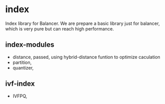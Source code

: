 # index
Index library for Balancer. We are prepare a basic library just for balancer, which is very pure but can reach high performance.

## index-modules
- distance, passed, using hybrid-distance funtion to optimize caculation
- partition, 
- quantizer, 

## ivf-index
- IVFPQ, 
